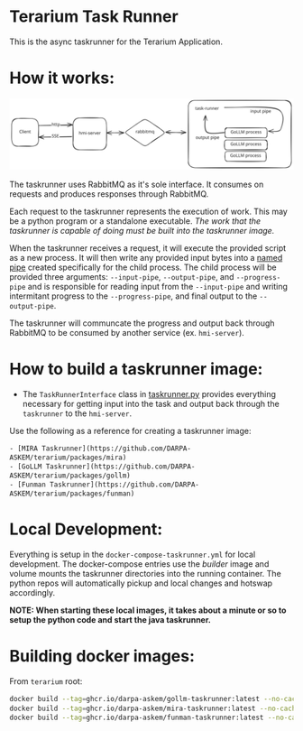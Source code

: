 # Terarium Task Runner

This is the async taskrunner for the Terarium Application.

# How it works:

![](diagram.svg)

The taskrunner uses RabbitMQ as it's sole interface. It consumes on requests and produces responses through RabbitMQ.

Each request to the taskrunner represents the execution of work. This may be a python program or a standalone executable. *The work that the taskrunner is capable of doing must be built into the taskrunner image.*

When the taskrunner receives a request, it will execute the provided script as a new process. It will then write any provided input bytes into a [named pipe](https://en.wikipedia.org/wiki/Named_pipe) created specifically for the child process. The child process will be provided three arguments: `--input-pipe`, `--output-pipe`, and `--progress-pipe` and is responsible for reading input from the `--input-pipe` and writing intermitant progress to the `--progress-pipe`, and final output to the `--output-pipe`.

The taskrunner will communcate the progress and output back through RabbitMQ to be consumed by another service (ex. `hmi-server`).

# How to build a taskrunner image:

- The `TaskRunnerInterface` class in [taskrunner.py](./taskrunner.py) provides everything necessary for getting input into the task and output back through
the `taskrunner` to the `hmi-server`.

Use the following as a reference for creating a taskrunner image:

    - [MIRA Taskrunner](https://github.com/DARPA-ASKEM/terarium/packages/mira)
    - [GoLLM Taskrunner](https://github.com/DARPA-ASKEM/terarium/packages/gollm)
    - [Funman Taskrunner](https://github.com/DARPA-ASKEM/terarium/packages/funman)

# Local Development:

Everything is setup in the `docker-compose-taskrunner.yml` for local development. The docker-compose entries use the *builder* image and volume mounts the taskrunner directories into the running container. The python repos will automatically pickup and local changes and hotswap accordingly.

**NOTE: When starting these local images, it takes about a minute or so to setup the python code and start the java taskrunner.**

# Building docker images:

From `terarium` root:

```sh
docker build --tag=ghcr.io/darpa-askem/gollm-taskrunner:latest --no-cache --file=./packages/gollm/Dockerfile .
docker build --tag=ghcr.io/darpa-askem/mira-taskrunner:latest --no-cache --file=./packages/mira/Dockerfile .
docker build --tag=ghcr.io/darpa-askem/funman-taskrunner:latest --no-cache --file=./packages/funman/Dockerfile .
```
